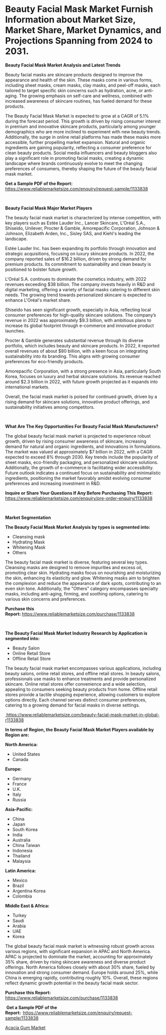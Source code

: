 <p><h1>Beauty Facial Mask Market Furnish Information about Market Size, Market Share, Market Dynamics, and Projections Spanning from 2024 to 2031.</h1></p><p><strong>Beauty Facial Mask Market Analysis and Latest Trends</strong></p>
<p><p>Beauty facial masks are skincare products designed to improve the appearance and health of the skin. These masks come in various forms, including sheet masks, cream masks, clay masks, and peel-off masks, each tailored to target specific skin concerns such as hydration, acne, or anti-aging. The growing emphasis on self-care and wellness, combined with increased awareness of skincare routines, has fueled demand for these products.</p><p>The Beauty Facial Mask Market is expected to grow at a CAGR of 5.1% during the forecast period. This growth is driven by rising consumer interest in premium and innovative skincare products, particularly among younger demographics who are more inclined to experiment with new beauty trends. Additionally, the surge in online retail platforms has made these masks more accessible, further propelling market expansion. Natural and organic ingredients are gaining popularity, reflecting a consumer preference for clean beauty products. Social media influencers and beauty bloggers also play a significant role in promoting facial masks, creating a dynamic landscape where brands continuously evolve to meet the changing preferences of consumers, thereby shaping the future of the beauty facial mask market.</p></p>
<p><strong>Get a Sample PDF of the Report:&nbsp;</strong> <a href="https://www.reliablemarketsize.com/enquiry/request-sample/1133838?utm_campaign=1996&utm_medium=2&utm_source=Github&utm_content=ia&utm_term=27122024&utm_id=beauty-facial-mask">https://www.reliablemarketsize.com/enquiry/request-sample/1133838</a></p>
<p>&nbsp;</p>
<p><strong>Beauty Facial Mask Major Market Players</strong></p>
<p><p>The beauty facial mask market is characterized by intense competition, with key players such as Estée Lauder Inc., Lancer Skincare, L'Oréal S.A., Shiseido, Unilever, Procter & Gamble, Amorepacific Corporation, Johnson & Johnson, Elizabeth Arden, Inc., Sisley SAS, and Kiehl's leading the landscape.</p><p>Estée Lauder Inc. has been expanding its portfolio through innovation and strategic acquisitions, focusing on luxury skincare products. In 2022, the company reported sales of $16.2 billion, driven by strong demand for premium products. Its commitment to sustainability and clean beauty is positioned to bolster future growth.</p><p>L'Oréal S.A. continues to dominate the cosmetics industry, with 2022 revenues exceeding $38 billion. The company invests heavily in R&D and digital marketing, offering a variety of facial masks catering to different skin needs. The growing trend towards personalized skincare is expected to enhance L'Oréal's market share.</p><p>Shiseido has seen significant growth, especially in Asia, reflecting local consumer preferences for high-quality skincare solutions. The company’s revenue in 2022 was approximately $9.3 billion, with ambitious plans to increase its global footprint through e-commerce and innovative product launches.</p><p>Procter & Gamble generates substantial revenue through its diverse portfolio, which includes beauty and skincare products. In 2022, it reported overall revenues of about $80 billion, with a keen focus on integrating sustainability into its branding. This aligns with growing consumer preferences for eco-friendly products.</p><p>Amorepacific Corporation, with a strong presence in Asia, particularly South Korea, focuses on luxury and herbal skincare solutions. Its revenue reached around $2.3 billion in 2022, with future growth projected as it expands into international markets.</p><p>Overall, the facial mask market is poised for continued growth, driven by a rising demand for skincare solutions, innovative product offerings, and sustainability initiatives among competitors.</p></p>
<p>&nbsp;</p>
<p><strong>What Are The Key Opportunities For Beauty Facial Mask Manufacturers?</strong></p>
<p><p>The global beauty facial mask market is projected to experience robust growth, driven by rising consumer awareness of skincare, increasing demand for natural and organic ingredients, and innovations in formulations. The market was valued at approximately $7 billion in 2022, with a CAGR expected to exceed 8% through 2030. Key trends include the popularity of sheet masks, eco-friendly packaging, and personalized skincare solutions. Additionally, the growth of e-commerce is facilitating wider accessibility. Future outlook indicates a continued focus on sustainability and minimalistic ingredients, positioning the market favorably amidst evolving consumer preferences and increasing investment in R&D.</p></p>
<p><strong>Inquire or Share Your Questions If Any Before Purchasing This Report:</strong> <a href="https://www.reliablemarketsize.com/enquiry/pre-order-enquiry/1133838?utm_campaign=1996&utm_medium=2&utm_source=Github&utm_content=ia&utm_term=27122024&utm_id=beauty-facial-mask">https://www.reliablemarketsize.com/enquiry/pre-order-enquiry/1133838</a></p>
<p>&nbsp;</p>
<p><strong>Market Segmentation</strong></p>
<p><strong>The Beauty Facial Mask Market Analysis by types is segmented into:</strong></p>
<p><ul><li>Cleansing mask</li><li>Hydrating Mask</li><li>Whitening Mask</li><li>Others</li></ul></p>
<p><p>The beauty facial mask market is diverse, featuring several key types. Cleansing masks are designed to remove impurities and excess oil, promoting clear skin. Hydrating masks focus on nourishing and moisturizing the skin, enhancing its elasticity and glow. Whitening masks aim to brighten the complexion and reduce the appearance of dark spots, contributing to an even skin tone. Additionally, the "Others" category encompasses specialty masks, including anti-aging, firming, and soothing options, catering to various skin concerns and preferences.</p></p>
<p><strong>Purchase this Report:&nbsp;</strong><a href="https://www.reliablemarketsize.com/purchase/1133838?utm_campaign=1996&utm_medium=2&utm_source=Github&utm_content=ia&utm_term=27122024&utm_id=beauty-facial-mask">https://www.reliablemarketsize.com/purchase/1133838</a></p>
<p>&nbsp;</p>
<p><strong>The Beauty Facial Mask Market Industry Research by Application is segmented into:</strong></p>
<p><ul><li>Beauty Salon</li><li>Online Retail Store</li><li>Offline Retail Store</li></ul></p>
<p><p>The beauty facial mask market encompasses various applications, including beauty salons, online retail stores, and offline retail stores. In beauty salons, professionals use masks to enhance treatments and provide personalized skincare. Online retail stores offer convenience and a wide selection, appealing to consumers seeking beauty products from home. Offline retail stores provide a tactile shopping experience, allowing customers to explore options directly. Each channel serves distinct consumer preferences, catering to a growing demand for facial masks in diverse settings.</p></p>
<p><a href="https://www.reliablemarketsize.com/beauty-facial-mask-market-in-global-r1133838?utm_campaign=1996&utm_medium=2&utm_source=Github&utm_content=ia&utm_term=27122024&utm_id=beauty-facial-mask">&nbsp;https://www.reliablemarketsize.com/beauty-facial-mask-market-in-global-r1133838</a></p>
<p><strong>In terms of Region, the Beauty Facial Mask Market Players available by Region are:</strong></p>
<p>
    <p> <strong> North America: </strong>
        <ul>
            <li>United States</li>
            <li>Canada</li>
        </ul>
        </p> 
    <p> <strong> Europe: </strong>
        <ul>
            <li>Germany</li>
            <li>France</li>
            <li>U.K.</li>
            <li>Italy</li>
            <li>Russia</li>
        </ul>
        </p> 
    <p> <strong> Asia-Pacific: </strong>
        <ul>
            <li>China</li>
            <li>Japan</li>
            <li>South Korea</li>
            <li>India</li>
            <li>Australia</li>
            <li>China Taiwan</li>
            <li>Indonesia</li>
            <li>Thailand</li>
            <li>Malaysia</li>
        </ul>
        </p> 
    <p> <strong> Latin America: </strong>
        <ul>
            <li>Mexico</li>
            <li>Brazil</li>
            <li>Argentina Korea</li>
            <li>Colombia</li>
        </ul>
        </p> 
    <p> <strong> Middle East & Africa: </strong>
        <ul>
            <li>Turkey</li>
            <li>Saudi</li>
            <li>Arabia</li>
            <li>UAE</li>
            <li>Korea</li>
        </ul>
    </p>
    </p>
<p><p>The global beauty facial mask market is witnessing robust growth across various regions, with significant expansion in APAC and North America. APAC is projected to dominate the market, accounting for approximately 35% share, driven by rising skincare awareness and diverse product offerings. North America follows closely with about 30% share, fueled by innovation and strong consumer demand. Europe holds around 25%, while China is emerging rapidly, contributing roughly 10%. Overall, these regions reflect dynamic growth potential in the beauty facial mask sector.</p></p>
<p><strong>Purchase this Report: </strong><a href="https://www.reliablemarketsize.com/purchase/1133838?utm_campaign=1996&utm_medium=2&utm_source=Github&utm_content=ia&utm_term=27122024&utm_id=beauty-facial-mask">https://www.reliablemarketsize.com/purchase/1133838</a></p>
<p>&nbsp;<strong>Get a Sample PDF of the Report:&nbsp;&nbsp;</strong><a href="https://www.reliablemarketsize.com/enquiry/request-sample/1133838?utm_campaign=1996&utm_medium=2&utm_source=Github&utm_content=ia&utm_term=27122024&utm_id=beauty-facial-mask">https://www.reliablemarketsize.com/enquiry/request-sample/1133838</a></p>
<p><strong></strong></p>
<p><p><a href="https://github.com/OlenFleming68/Market-Research-Report-List-1/blob/main/acacia-gum-market.md?utm_campaign=1996&utm_medium=2&utm_source=Github&utm_content=ia&utm_term=27122024&utm_id=beauty-facial-mask">Acacia Gum Market</a></p></p>